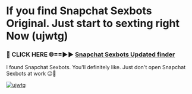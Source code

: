 # If you find Snapchat Sexbots Original. Just start to sexting right Now (ujwtg)

<h3>🔴 CLICK HERE 🌐==►► <a href="https://tinyurl.com/mtbk5fxa" rel="nofollow">Snapchat Sexbots Updated finder</a></h3>

I found Snapchat Sexbots. You'll definitely like. Just don't open Snapchat Sexbots at work 😉💬

[![ujwtg](https://i.imgur.com/Q8WKrnY.jpeg)](https://tinyurl.com/mtbk5fxa)

